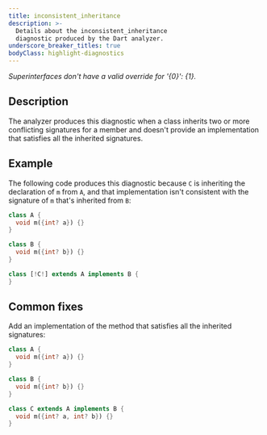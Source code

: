 ```yaml
---
title: inconsistent_inheritance
description: >-
  Details about the inconsistent_inheritance
  diagnostic produced by the Dart analyzer.
underscore_breaker_titles: true
bodyClass: highlight-diagnostics
---
```


_Superinterfaces don't have a valid override for '{0}': {1}._

## Description

The analyzer produces this diagnostic when a class inherits two or more
conflicting signatures for a member and doesn't provide an implementation
that satisfies all the inherited signatures.

## Example

The following code produces this diagnostic because `C` is inheriting the
declaration of `m` from `A`, and that implementation isn't consistent with
the signature of `m` that's inherited from `B`:

```dart
class A {
  void m({int? a}) {}
}

class B {
  void m({int? b}) {}
}

class [!C!] extends A implements B {
}
```

## Common fixes

Add an implementation of the method that satisfies all the inherited
signatures:

```dart
class A {
  void m({int? a}) {}
}

class B {
  void m({int? b}) {}
}

class C extends A implements B {
  void m({int? a, int? b}) {}
}
```
